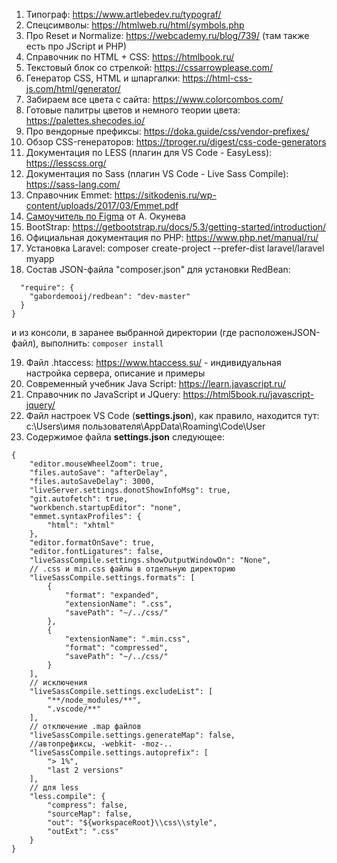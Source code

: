 1. Типограф: https://www.artlebedev.ru/typograf/
2. Спецсимволы: https://htmlweb.ru/html/symbols.php
3. Про Reset и Normalize: https://webcademy.ru/blog/739/ (там также есть про JScript и PHP)
4. Справочник по HTML + CSS: https://htmlbook.ru/
5. Текстовый блок со стрелкой: https://cssarrowplease.com/
6. Генератор CSS, HTML и шпаргалки: https://html-css-js.com/html/generator/
7. Забираем все цвета с сайта: https://www.colorcombos.com/
8. Готовые палитры цветов и немного теории цвета: https://palettes.shecodes.io/
9. Про вендорные префиксы: https://doka.guide/css/vendor-prefixes/
10. Обзор CSS-генераторов: https://tproger.ru/digest/css-code-generators
11. Документация по LESS (плагин для VS Code - EasyLess): https://lesscss.org/
12. Документация по Sass (плагин VS Code - Live Sass Compile): https://sass-lang.com/
13. Справочник Emmet: https://sitkodenis.ru/wp-content/uploads/2017/03/Emmet.pdf
14. [Самоучитель по Figma](https://assets.super.so/83bfff20-a177-485b-a5ba-afe3fc16ebf6/files/8cf1c829-3edf-4e15-9d4c-af0868c6055b.pdf) от А. Окунева
15. BootStrap: https://getbootstrap.ru/docs/5.3/getting-started/introduction/
16. Официальная документация по PHP: https://www.php.net/manual/ru/
17. Установка Laravel: composer create-project --prefer-dist laravel/laravel myapp
18. Состав JSON-файла "composer.json" для установки RedBean:
```{
  "require": {
    "gabordemooij/redbean": "dev-master"
  }
}
```
и из консоли, в заранее выбранной директории (где расположенJSON-файл), выполнить: `composer install`

19. Файл .htaccess: https://www.htaccess.su/ - индивидуальная настройка сервера, описание и примеры
20. Современный учебник Java Script: https://learn.javascript.ru/
21. Справочник по JavaScript и JQuery: https://html5book.ru/javascript-jquery/
22. Файл настроек VS Code (**settings.json**), как правило, находится тут: c:\Users\имя пользователя\AppData\Roaming\Code\User
23. Содержимое файла **settings.json** следующее:
```
{
    "editor.mouseWheelZoom": true,
    "files.autoSave": "afterDelay",
    "files.autoSaveDelay": 3000,
    "liveServer.settings.donotShowInfoMsg": true,
    "git.autofetch": true,
    "workbench.startupEditor": "none",
    "emmet.syntaxProfiles": {
        "html": "xhtml"
    },
    "editor.formatOnSave": true,
    "editor.fontLigatures": false,
    "liveSassCompile.settings.showOutputWindowOn": "None",
    // .css и min.css файлы в отдельную директорию
    "liveSassCompile.settings.formats": [
        {
            "format": "expanded",
            "extensionName": ".css",
            "savePath": "~/../css/"
        },
        {
            "extensionName": ".min.css",
            "format": "compressed",
            "savePath": "~/../css/"
        }
    ],
    // исключения
    "liveSassCompile.settings.excludeList": [
        "**/node_modules/**",
        ".vscode/**"
    ],
    // отключение .map файлов
    "liveSassCompile.settings.generateMap": false,
    //автопрефиксы, -webkit- -moz-..
    "liveSassCompile.settings.autoprefix": [
        "> 1%",
        "last 2 versions"
    ],
    // для less
    "less.compile": {
        "compress": false,
        "sourceMap": false,
        "out": "${workspaceRoot}\\css\\style",
        "outExt": ".css"
    }
}
```
